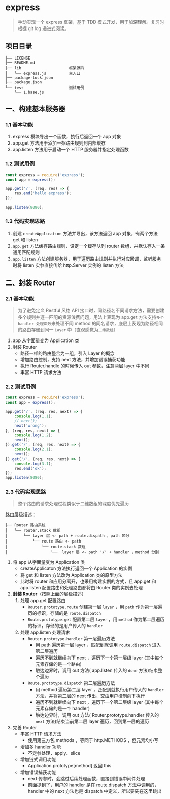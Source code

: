 # express 

> 手动实现一个 express 框架，基于 TDD 模式开发，用于加深理解。复习时根据 git log 递进式阅读。

## 项目目录

```
├── LICENSE
├── README.md
├── lib                     框架源码
│   └── express.js          主入口
├── package-lock.json
├── package.json
└── test                    测试用例
    └── 1.base.js
```

## 一、构建基本服务器

### 1.1 基本功能

1. express 模块导出一个函数，执行后返回一个 app 对象
2. app.get 方法用于添加一条路由规则到内部缓存
3. app.listen 方法用于启动一个 HTTP 服务器并指定处理函数

### 1.2 测试用例

```javascript
const express = require('express');
const app = express();

app.get('/', (req, res) => {
    res.end('hello express');
});

app.listen(8080);
```

### 1.3 代码实现思路

1. 创建 `createApplication` 方法并导出，该方法返回 app 对象，有两个方法 get 和 listen
2. `app.get` 方法缓存路由规则，设定一个缓存队列 router 数组，并默认存入一条通用匹配规则
3. `app.listen` 方法创建服务器，用于遍历路由规则并执行对应回调，监听服务时将 listen 实参直接传给 http.Server 实例的 listen 方法

## 二、封装 Router

### 2.1 基本功能

> 为了避免定义 Restful 风格 API 接口时，同路径名不同请求方法，需要创建多个规则并逐一匹配的资源浪费问题，用法上表现为 app.get 方法支持`多个 handler 处理函数`来处理不同 method 的同名请求，底层上表现为路径相同的路由存储到同一 `Layer` 中（直观感觉为`二维数组`）

1. app 从字面量变为 Application 类
2. 封装 Router
    - 路径一样的路由整合为一组，引入 Layer 的概念
    - 增加路由控制，支持 next 方法，并增加错误捕获功能
    - 执行 Router.handle 的时候传入 out 参数，注意两层 layer 中不同
    - 丰富 HTTP 请求方法

### 2.2 测试用例

```javascript
const express = require('express');
const app = express();

app.get('/', (req, res, next) => {
    console.log(1.1);
    // next(); 
    next('wrong'); 
}, (req, res, next) => {
    console.log(1.2);
    next();
}).get('/', (req, res, next) => {
    console.log(2.1);
    next();
}).get('/', (req, res, next) => {
    console.log(3.1);
    res.end('ok');
});
app.listen(8080);
```

### 2.3 代码实现思路

> 整个路由的请求处理过程类似于二维数组的深度优先遍历

路由层级描述：
```
├── Router 路由系统
│   └── router.stack 数组
│       └── layer 层 <- path + route.dispath ，path 区分
│           └── route 路由 <- path
│               └── route.stack 数组
│                   └──  layer 层 <- path '/' + handler ，method 分别
```

1. 将 app 从字面量变为 Application 类
    - createApplicaton 方法执行返回一个 Application 的实例
    - 将 get 和 listen 方法改为 Application 类的原型方法
    - 此时将 router 和应用分离开，也采用构建实例的方式，且 app.get 和 app.listen 配置路由和处理路由都将由 Router 类的实例去处理
2. **封装 Router**（按照上面的层级描述）
    1. 处理 app.get 配置路由
        - `Router.prototype.route` 创建第一层 `layer` ，用 `path` 作为第一层遍历的标识，存储的是 `route.dispatch`
        - `Route.prototype.get` 配置第二层 `layer` ，用 `method` 作为第二层遍历的标识，存储的是用户传入的 `handler`
    2. 处理 app.listen 处理请求
        - `Router.prototype.handler` 第一层遍历方法
            - 用 path 遍历第一层 layer ，匹配到就调用 `route.dispatch` 进入第二层遍历
            - 遍历不到就继续向下 next ，遍历下一个第一层级 layer (其中每个元素存储的是一个路由)
            - 触达边界时，调用 out 方法( app.listen 传入的 `done` 方法)结束整个遍历
        - `Route.prototype.dispatch` 第二层遍历方法
            - 用 method 遍历第二层 layer ，匹配到就执行用户传入的 `handler` 方法，并将第二层的 next 传出，交由用户控制向下执行
            - 遍历不到就继续向下 next ，遍历下一个第二层级 layer (其中每个元素存储的是一个 handler)
            - 触达边界时，调用 out 方法( Router.prototype.handler 传入的 `next` 方法)结束当前第二层 layer 遍历，回到第一层的遍历
3. 完善 Router
    - 丰富 HTTP 请求方法
        - 使用第三方包 methods ，等同于 http.METHODS ，但元素均小写
    - 增加多 handler 功能
        - 不定参处理，apply、slice
    - 增加链式调用功能
        - Application.prototype[method] 返回 this
    - 增加错误捕获功能
        - next 传参时，会跳过后续处理函数，直接到错误中间件处理
        - 前面提到了，用户的 handler 是在 route.dispatch 方法中调用的，handler 中的 next 方法也是 dispatch 中定义，所以要先在这里跳出